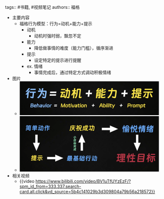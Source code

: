 tags:: #书籍, #视频笔记
authors:: 福格

- 主要内容
	- 福格行为模型：行为=动机+能力+提示
		- 动机
			- 动机时强时弱，飘忽不定
		- 能力
			- 降低做事情的难度（能力门槛），循序渐进
		- 提示
			- 设定特定的提示进行提醒
		- ex. 情绪
			- 事情完成后，通过特定方式调动积极情绪
- 图片
	- ![image.png](../assets/image_1757335448318_0.png)
	- ![image.png](../assets/image_1757335317398_0.png)
- 相关视频
	- {{video https://www.bilibili.com/video/BV1uTfUYzEzF/?spm_id_from=333.337.search-card.all.click&vd_source=5b4c141029b3d309804a79b56a218572}}
